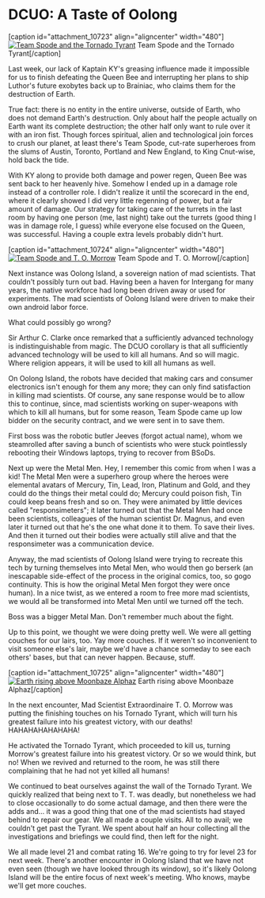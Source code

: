 # DCUO: A Taste of Oolong

[caption id="attachment\_10723" align="aligncenter" width="480"][![Team Spode and the Tornado Tyrant](http://westkarana.com/wp-content/uploads/2013/02/MADV102_COMPDYNAMICLIGHTRIG-PC-24-23.48.350-480x341.jpg)](http://westkarana.com/wp-content/uploads/2013/02/MADV102_COMPDYNAMICLIGHTRIG-PC-24-23.48.350.jpg) Team Spode and the Tornado Tyrant[/caption]

Last week, our lack of Kaptain KY's greasing influence made it impossible for us to finish defeating the Queen Bee and interrupting her plans to ship Luthor's future exobytes back up to Brainiac, who claims them for the destruction of Earth. 

True fact: there is no entity in the entire universe, outside of Earth, who does not demand Earth's destruction. Only about half the people actually on Earth want its complete destruction; the other half only want to rule over it with an iron fist. Though forces spiritual, alien and technological join forces to crush our planet, at least there's Team Spode, cut-rate superheroes from the slums of Austin, Toronto, Portland and New England, to King Cnut-wise, hold back the tide.

With KY along to provide both damage and power regen, Queen Bee was sent back to her heavenly hive. Somehow I ended up in a damage role instead of a controller role. I didn't realize it until the scorecard in the end, where it clearly showed I did very little regenning of power, but a fair amount of damage. Our strategy for taking care of the turrets in the last room by having one person (me, last night) take out the turrets (good thing I was in damage role, I guess) while everyone else focused on the Queen, was successful. Having a couple extra levels probably didn't hurt.

[caption id="attachment\_10724" align="aligncenter" width="480"][![Team Spode and T. O. Morrow](http://westkarana.com/wp-content/uploads/2013/02/MADV102_COMPDYNAMICLIGHTRIG-PC-24-23.44.540-480x343.jpg)](http://westkarana.com/wp-content/uploads/2013/02/MADV102_COMPDYNAMICLIGHTRIG-PC-24-23.44.540.jpg) Team Spode and T. O. Morrow[/caption]

Next instance was Oolong Island, a sovereign nation of mad scientists. That couldn't possibly turn out bad. Having been a haven for Intergang for many years, the native workforce had long been driven away or used for experiments. The mad scientists of Oolong Island were driven to make their own android labor force.

What could possibly go wrong?

Sir Arthur C. Clarke once remarked that a sufficiently advanced technology is indistinguishable from magic. The DCUO corollary is that all sufficiently advanced technology will be used to kill all humans. And so will magic. Where religion appears, it will be used to kill all humans as well.

On Oolong Island, the robots have decided that making cars and consumer electronics isn't enough for them any more; they can only find satisfaction in killing mad scientists. Of course, any sane response would be to allow this to continue, since, mad scientists working on super-weapons with which to kill all humans, but for some reason, Team Spode came up low bidder on the security contract, and we were sent in to save them.

First boss was the robotic butler Jeeves (forgot actual name), whom we steamrolled after saving a bunch of scientists who were stuck pointlessly rebooting their Windows laptops, trying to recover from BSoDs.

Next up were the Metal Men. Hey, I remember this comic from when I was a kid! The Metal Men were a superhero group where the heroes were elemental avatars of Mercury, Tin, Lead, Iron, Platinum and Gold, and they could do the things their metal could do; Mercury could poison fish, Tin could keep beans fresh and so on. They were animated by little devices called "responsimeters"; it later turned out that the Metal Men had once been scientists, colleagues of the human scientist Dr. Magnus, and even later it turned out that he's the one what done it to them. To save their lives. And then it turned out their bodies were actually still alive and that the responsimeter was a communication device.

Anyway, the mad scientists of Oolong Island were trying to recreate this tech by turning themselves into Metal Men, who would then go berserk (an inescapable side-effect of the process in the original comics, too, so gogo continuity. This is how the original Metal Men forgot they were once human). In a nice twist, as we entered a room to free more mad scientists, we would all be transformed into Metal Men until we turned off the tech.

Boss was a bigger Metal Man. Don't remember much about the fight.

Up to this point, we thought we were doing pretty well. We were all getting couches for our lairs, too. Yay more couches. If it weren't so inconvenient to visit someone else's lair, maybe we'd have a chance someday to see each others' bases, but that can never happen. Because, stuff.

[caption id="attachment\_10725" align="aligncenter" width="480"][![Earth rising above Moonbaze Alphaz](http://westkarana.com/wp-content/uploads/2013/02/MADV107_AUDIO-PC-24-22.56.230-480x300.jpg)](http://westkarana.com/wp-content/uploads/2013/02/MADV107_AUDIO-PC-24-22.56.230.jpg) Earth rising above Moonbaze Alphaz[/caption]

In the next encounter, Mad Scientist Extraordinaire T. O. Morrow was putting the finishing touches on his Tornado Tyrant, which will turn his greatest failure into his greatest victory, with our deaths! HAHAHAHAHAHAHA!

He activated the Tornado Tyrant, which proceeded to kill us, turning Morrow's greatest failure into his greatest victory. Or so we would think, but no! When we revived and returned to the room, he was still there complaining that he had not yet killed all humans!

We continued to beat ourselves against the wall of the Tornado Tyrant. We quickly realized that being next to T. T. was deadly, but nonetheless we had to close occasionally to do some actual damage, and then there were the adds and... it was a good thing that one of the mad scientists had stayed behind to repair our gear. We all made a couple visits. All to no avail; we couldn't get past the Tyrant. We spent about half an hour collecting all the investigations and briefings we could find, then left for the night.

We all made level 21 and combat rating 16. We're going to try for level 23 for next week. There's another encounter in Oolong Island that we have not even seen (though we have looked through its window), so it's likely Oolong Island will be the entire focus of next week's meeting. Who knows, maybe we'll get more couches.

